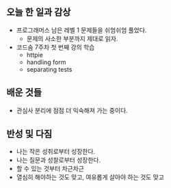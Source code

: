 ## 오늘 한 일과 감상

- 프로그래머스 남은 레벨 1 문제들을 쉬엄쉬엄 풀었다.
  - 문제의 사소한 부분까지 제대로 읽자.
- 코드숨 7주차 첫 번째 강의 학습
  - httpie
  - handling form
  - separating tests

## 배운 것들
- 관심사 분리에 점점 더 익숙해져 가는 중이다. 

## 반성 및 다짐

- 나는 작은 성취로부터 성장한다.
- 나는 질문과 성찰로부터 성장한다.
- 할 수 있는 것부터 차근차근
- 열심히 해야하는 것도 맞고, 여유롭게 살아야 하는 것도 맞고